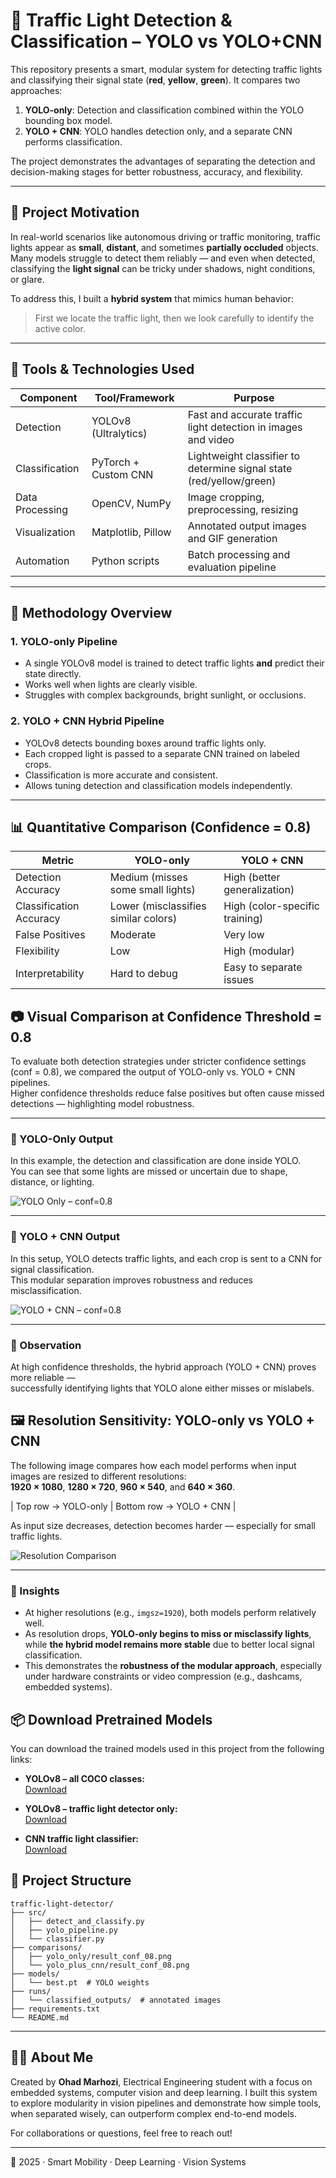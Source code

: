 # 🚦 Traffic Light Detection & Classification – YOLO vs YOLO+CNN

This repository presents a smart, modular system for detecting traffic lights and classifying their signal state (**red**, **yellow**, **green**). It compares two approaches:

1. **YOLO-only**: Detection and classification combined within the YOLO bounding box model.
2. **YOLO + CNN**: YOLO handles detection only, and a separate CNN performs classification.

The project demonstrates the advantages of separating the detection and decision-making stages for better robustness, accuracy, and flexibility.

---

## 🧠 Project Motivation

In real-world scenarios like autonomous driving or traffic monitoring, traffic lights appear as **small**, **distant**, and sometimes **partially occluded** objects. Many models struggle to detect them reliably — and even when detected, classifying the **light signal** can be tricky under shadows, night conditions, or glare.

To address this, I built a **hybrid system** that mimics human behavior:

> First we locate the traffic light, then we look carefully to identify the active color.

---

## 🧩 Tools & Technologies Used

| Component       | Tool/Framework       | Purpose                                                             |
| --------------- | -------------------- | ------------------------------------------------------------------- |
| Detection       | YOLOv8 (Ultralytics) | Fast and accurate traffic light detection in images and video       |
| Classification  | PyTorch + Custom CNN | Lightweight classifier to determine signal state (red/yellow/green) |
| Data Processing | OpenCV, NumPy        | Image cropping, preprocessing, resizing                             |
| Visualization   | Matplotlib, Pillow   | Annotated output images and GIF generation                          |
| Automation      | Python scripts       | Batch processing and evaluation pipeline                            |

---

## 🧪 Methodology Overview

### 1. **YOLO-only Pipeline**

* A single YOLOv8 model is trained to detect traffic lights **and** predict their state directly.
* Works well when lights are clearly visible.
* Struggles with complex backgrounds, bright sunlight, or occlusions.

### 2. **YOLO + CNN Hybrid Pipeline**

* YOLOv8 detects bounding boxes around traffic lights only.
* Each cropped light is passed to a separate CNN trained on labeled crops.
* Classification is more accurate and consistent.
* Allows tuning detection and classification models independently.

---

## 📊 Quantitative Comparison (Confidence = 0.8)

| Metric                  | YOLO-only                            | YOLO + CNN                     |
| ----------------------- | ------------------------------------ | ------------------------------ |
| Detection Accuracy      | Medium (misses some small lights)    | High (better generalization)   |
| Classification Accuracy | Lower (misclassifies similar colors) | High (color-specific training) |
| False Positives         | Moderate                             | Very low                       |
| Flexibility             | Low                                  | High (modular)                 |
| Interpretability        | Hard to debug                        | Easy to separate issues        |

## 📷 Visual Comparison at Confidence Threshold = 0.8

To evaluate both detection strategies under stricter confidence settings (conf = 0.8), we compared the output of YOLO-only vs. YOLO + CNN pipelines.  
Higher confidence thresholds reduce false positives but often cause missed detections — highlighting model robustness.

---

### 🔹 YOLO-Only Output

In this example, the detection and classification are done inside YOLO.  
You can see that some lights are missed or uncertain due to shape, distance, or lighting.

![YOLO Only – conf=0.8](YOLO_only/YOLO_ONLY_08.png)

---

### 🔸 YOLO + CNN Output

In this setup, YOLO detects traffic lights, and each crop is sent to a CNN for signal classification.  
This modular separation improves robustness and reduces misclassification.

![YOLO + CNN – conf=0.8](YOLO_AND_CNN/YOLOandCNN_08.png)

---

### 🎯 Observation

At high confidence thresholds, the hybrid approach (YOLO + CNN) proves more reliable —  
successfully identifying lights that YOLO alone either misses or mislabels.


## 🖼️ Resolution Sensitivity: YOLO-only vs YOLO + CNN

The following image compares how each model performs when input images are resized to different resolutions:  
**1920 × 1080**, **1280 × 720**, **960 × 540**, and **640 × 360**.

| Top row    → YOLO-only         | Bottom row    → YOLO + CNN |

As input size decreases, detection becomes harder — especially for small traffic lights.

![Resolution Comparison](imgsz.png)

---

### 📌 Insights

- At higher resolutions (e.g., `imgsz=1920`), both models perform relatively well.
- As resolution drops, **YOLO-only begins to miss or misclassify lights**, while **the hybrid model remains more stable** due to better local signal classification.
- This demonstrates the **robustness of the modular approach**, especially under hardware constraints or video compression (e.g., dashcams, embedded systems).

## 📦 Download Pretrained Models

You can download the trained models used in this project from the following links:

- **YOLOv8 – all COCO classes:**  
  [Download](https://drive.google.com/file/d/1JFyOcf-URedVqBN75cJy-uJvGmTDCD27/view?usp=drive_link)

- **YOLOv8 – traffic light detector only:**  
  [Download](https://drive.google.com/file/d/1qMRlc7DgiwvgdTSmahEFlCb2MmKha3Ti/view?usp=drive_link)

- **CNN traffic light classifier:**  
  [Download](https://drive.google.com/file/d/1UmoKKbhXeZbOfl3wLezBZYP-dC5opyml/view?usp=drive_link)



## 📂 Project Structure

```
traffic-light-detector/
├── src/
│   ├── detect_and_classify.py
│   ├── yolo_pipeline.py
│   └── classifier.py
├── comparisons/
│   ├── yolo_only/result_conf_08.png
│   └── yolo_plus_cnn/result_conf_08.png
├── models/
│   └── best.pt  # YOLO weights
├── runs/
│   └── classified_outputs/  # annotated images
├── requirements.txt
└── README.md
```

---

## 🙋‍♂️ About Me

Created by **Ohad Marhozi**, Electrical Engineering student with a focus on embedded systems, computer vision and deep learning. I built this system to explore modularity in vision pipelines and demonstrate how simple tools, when separated wisely, can outperform complex end-to-end models.

For collaborations or questions, feel free to reach out!

---

📅 2025 · Smart Mobility · Deep Learning · Vision Systems
